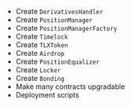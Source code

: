 - Create `DerivativesHandler`
- Create `PositionManager`
- Create `PositionManagerFactory`
- Create `Timelock`
- Create `TLXToken`
- Create `Airdrop`
- Create `PositionEqualizer`
- Create `Locker`
- Create `Bonding`
- Make many contracts upgradable
- Deployment scripts
